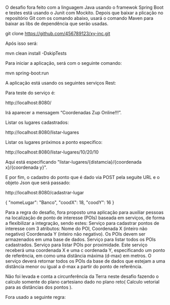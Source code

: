 O desafio fora feito com a linguagem Java usando o framewok Spring Boot e testes está usando o Junit com Mockito.
Depois que baixar a plicação no repositório Git com os comando abaixo, usará o comando Maven para baixar as libs de dependência que serão usadas.

git clone https://github.com/456789123/xy-inc.git

Após isso será:

mvn clean install -DskipTests

Para iniciar a aplicação, será com o seguinte comando:

mvn spring-boot:run

A aplicação está usando os seguintes serviços Rest:

Para teste do serviço é:

http://localhost:8080/

Irá aparecer a mensagem “Coordenadas Zup Online!!!”.

Listar os lugares cadastrados:

http://localhost:8080/listar-lugares

Listar os lugares próximos a ponto especifico:

http://localhost:8080/listar-lugares/10/20/10

Aqui está especificando "listar-lugares/{distamcia}/{coordenada x}/{coordenada y}".

E por fim, o cadastro do ponto que é dado via POST pela seguite URL e o objeto Json que será passado:

http://localhost:8080/cadastrar-lugar

{
    "nomeLugar": "Banco",
    "coodX": 18,
    "coodY": 16
}


Para a regra do desafio, fora proposto uma aplicação para auxiliar pessoas na localização de ponto de interesse (POIs) baseada em serviços, de forma a flexibilizar a integração, sendo estes:
Serviço para cadastrar pontos de interesse com 3 atributos: Nome do POI, Coordenada X (inteiro não negativo) Coordenada Y (inteiro não negativo). Os POIs devem ser armazenados em uma base de dados.
Serviço para listar todos os POIs cadastrados.
Serviço para listar POIs por proximidade. Este serviço receberá uma coordenada X e uma c
oordenada Y, especificando um ponto de referência, em como uma distância máxima (d-max) em metros. O serviço deverá retornar todos os POIs da base de dados que estejam a uma distância menor ou igual a d-max a partir do ponto de referência.

Não foi levada e conta a circunferência da Terra neste desafio fazendo o calculo somente do plano cartesiano dado no plano reto( Calculo vetorial para as distâncias dos pontos ).

Fora usado a seguinte regra:


